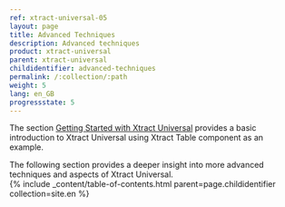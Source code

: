 ```yaml
---
ref: xtract-universal-05
layout: page
title: Advanced Techniques
description: Advanced techniques
product: xtract-universal
parent: xtract-universal
childidentifier: advanced-techniques
permalink: /:collection/:path
weight: 5
lang: en_GB
progressstate: 5
---
```


The section [Getting Started with Xtract Universal](./getting-started) provides a basic introduction to Xtract Universal using Xtract Table component as an example.  

The following section provides a deeper insight into more advanced techniques and aspects of Xtract Universal.<br>
{% include _content/table-of-contents.html parent=page.childidentifier collection=site.en %}
